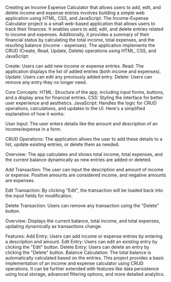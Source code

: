 Creating an Income Expense Calculator that allows users to add, edit, and delete income and expense entries involves building a simple web application using HTML, CSS, and JavaScript.
The Income-Expense Calculator project is a small web-based application that allows users to track their finances. It enables users to add, edit, and delete entries related to income and expenses. Additionally, it provides a summary of their financial status by calculating the total income, total expenses, and the resulting balance (income - expenses).
The application implements the CRUD (Create, Read, Update, Delete) operations using HTML, CSS, and JavaScript:

Create: Users can add new income or expense entries.
Read: The application displays the list of added entries (both income and expenses).
Update: Users can edit any previously added entry.
Delete: Users can remove any entry they no longer need.

Core Concepts:
HTML: Structure of the app, including input forms, buttons, and a display area for financial entries.
CSS: Styling the interface for better user experience and aesthetics.
JavaScript: Handles the logic for CRUD operations, calculations, and updates to the UI.
Here's a simplified explanation of how it works:

User Input: The user enters details like the amount and description of an income/expense in a form.

CRUD Operations: The application allows the user to add these details to a list, update existing entries, or delete them as needed.

Overview: The app calculates and shows total income, total expenses, and the current balance dynamically as new entries are added or deleted.

Add Transaction: The user can input the description and amount of income or expense. Positive amounts are considered income, and negative amounts are expenses.

Edit Transaction: By clicking "Edit", the transaction will be loaded back into the input fields for modification.

Delete Transaction: Users can remove any transaction using the "Delete" button.

Overview: Displays the current balance, total income, and total expenses, updating dynamically as transactions change.

Features:
Add Entry: Users can add income or expense entries by entering a description and amount.
Edit Entry: Users can edit an existing entry by clicking the "Edit" button.
Delete Entry: Users can delete an entry by clicking the "Delete" button.
Balance Calculation: The total balance is automatically calculated based on the entries.
This project provides a basic implementation of an income and expense calculator using CRUD operations. It can be further extended with features like data persistence using local storage, advanced filtering options, and more detailed analytics.
